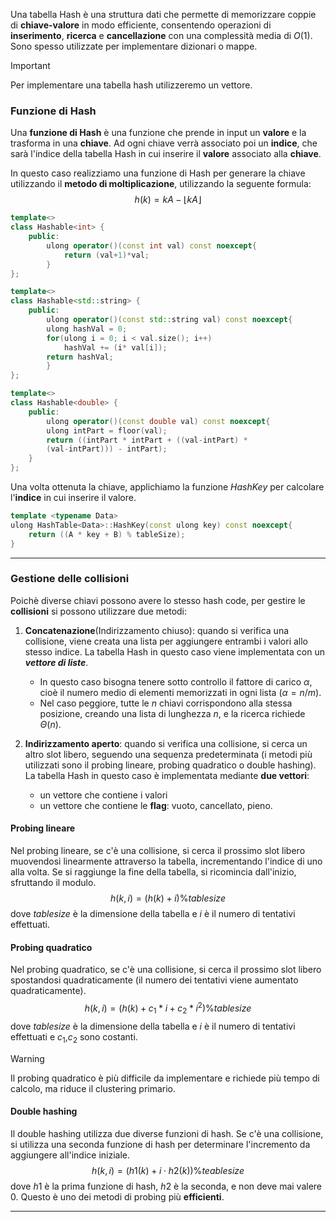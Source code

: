 Una tabella Hash è una struttura dati che permette di memorizzare coppie di **chiave-valore** in modo efficiente, consentendo operazioni di **inserimento**, **ricerca** e **cancellazione** con una complessità media di $O(1)$. Sono spesso utilizzate per implementare dizionari o mappe.

>[!Important]
>Per implementare una tabella hash utilizzeremo un vettore.
### Funzione di Hash

Una **funzione di Hash** è una funzione che prende in input un **valore** e la trasforma in una **chiave**. Ad ogni chiave verrà associato poi un **indice**, che sarà l'indice della tabella Hash in cui inserire il **valore** associato alla **chiave**.

In questo caso realizziamo una funzione di Hash per generare la chiave utilizzando il **metodo di moltiplicazione**, utilizzando la seguente formula:
$$h(k) = kA - \lfloor kA\rfloor$$
```cpp
template<>
class Hashable<int> {
	public:
		ulong operator()(const int val) const noexcept{
			return (val+1)*val;	
		}
};

template<>
class Hashable<std::string> {
	public:
		ulong operator()(const std::string val) const noexcept{
		ulong hashVal = 0;
		for(ulong i = 0; i < val.size(); i++)
			hashVal += (i* val[i]);
		return hashVal;
		}
};

template<>
class Hashable<double> {
	public:
		ulong operator()(const double val) const noexcept{
		ulong intPart = floor(val);
		return ((intPart * intPart + ((val-intPart) * 
		(val-intPart))) - intPart);
	}
};
```

Una volta ottenuta la chiave, applichiamo la funzione $HashKey$ per calcolare l'**indice** in cui inserire il valore.
```cpp
template <typename Data>
ulong HashTable<Data>::HashKey(const ulong key) const noexcept{
	return ((A * key + B) % tableSize);
}
```

---
### Gestione delle collisioni

Poichè diverse chiavi possono avere lo stesso hash code, per gestire le **collisioni** si possono utilizzare due metodi:
1. **Concatenazione**(Indirizzamento chiuso):  quando si verifica una collisione, viene creata una lista per aggiungere entrambi i valori allo stesso indice. La tabella Hash in questo caso viene implementata con un ***vettore di liste***.
	- In questo caso bisogna tenere sotto controllo il fattore di carico $\alpha$, cioè il numero medio di elementi memorizzati in ogni lista ($\alpha =n/m$).
	- Nel caso peggiore, tutte le $n$ chiavi corrispondono alla stessa posizione, creando una lista di lunghezza $n$, e la ricerca richiede $\Theta(n)$.

2. **Indirizzamento aperto**: quando si verifica una collisione, si cerca un altro slot libero, seguendo una sequenza predeterminata (i metodi più utilizzati sono il probing lineare, probing quadratico o double hashing). La tabella Hash in questo caso è implementata mediante **due vettori**:
	- un vettore che contiene i valori
	- un vettore che contiene le **flag**: vuoto, cancellato, pieno.

#### Probing lineare

Nel probing lineare, se c'è una collisione, si cerca il prossimo slot libero muovendosi linearmente attraverso la tabella, incrementando l'indice di uno alla volta. Se si raggiunge la fine della tabella, si ricomincia dall'inizio, sfruttando il modulo.
$$h(k,i) = (h(k) +i)\%tablesize$$
 dove $tablesize$ è la dimensione della tabella e $i$ è il numero di tentativi effettuati.

#### Probing quadratico
Nel probing quadratico, se c'è una collisione, si cerca il prossimo slot libero spostandosi quadraticamente (il numero dei tentativi viene aumentato quadraticamente).
$$h(k,i) = (h(k) +c_1 *i + c_2 * i^2)\%tablesize$$
dove $tablesize$ è la dimensione della tabella e $i$ è il numero di tentativi effettuati e $c_1$,$c_2$ sono costanti.

>[!warning]
>Il probing quadratico è più difficile da implementare e richiede più tempo di calcolo, ma riduce il clustering primario.

#### Double hashing

Il double hashing utilizza due diverse funzioni di hash. Se c'è una collisione, si utilizza una seconda funzione di hash per determinare l'incremento da aggiungere all'indice iniziale.
$$h(k,i)=(h1​(k)+i⋅h2​(k))\%teablesize$$
dove $h1$ è la prima funzione di hash, $h2$ è la seconda, e non deve mai valere 0.
Questo è uno dei metodi di probing più **efficienti**.

---

